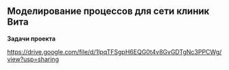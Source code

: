 ## Моделирование процессов для сети клиник Вита

**Задачи проекта**




https://drive.google.com/file/d/1lpqTFSgpH6EQG0t4v8GvGDTgNc3PPCWg/view?usp=sharing
